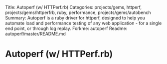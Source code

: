 Title: Autoperf (w/ HTTPerf.rb)
Categories: projects/gems, httperf, projects/gems/httperfrb, ruby, performance, projects/gems/autobench
Summary: Autoperf is a ruby driver for httperf, designed to help you automate load and performance testing of any web application - for a single end point, or through log replay.
Forkme: autoperf
Readme: autoperf/master/README.md

# Autoperf (w/ HTTPerf.rb)

